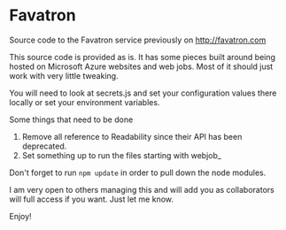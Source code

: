 # Favatron
Source code to the Favatron service previously on http://favatron.com

This source code is provided as is. It has some pieces built around being hosted on Microsoft Azure websites and web jobs. Most of it should just work with very little tweaking.

You will need to look at secrets.js and set your configuration values there locally or set your environment variables.

Some things that need to be done

1. Remove all reference to Readability since their API has been deprecated.
2. Set something up to run the files starting with webjob_ 

Don't forget to run ```npm update``` in order to pull down the node modules.

I am very open to others managing this and will add you as collaborators will full access if you want. Just let me know. 

Enjoy!

